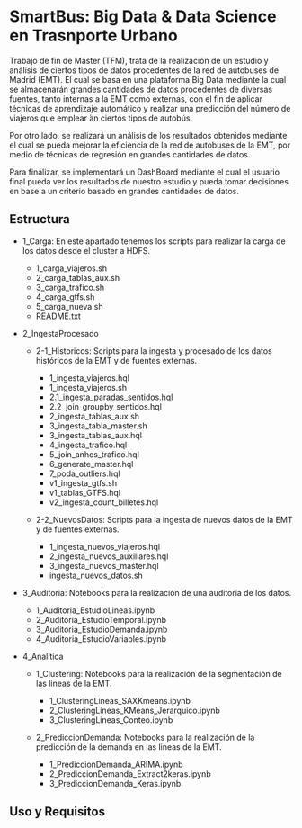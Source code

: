 # SmartBus: Big Data & Data Science en Trasnporte Urbano

Trabajo  de  fin  de  Máster  (TFM),  trata  de  la  realización  de  un  estudio y análisis de ciertos tipos de datos procedentes de la red de autobuses de Madrid (EMT). El cual se basa en una plataforma Big Data mediante la cual se almacenarán grandes cantidades de datos procedentes de diversas fuentes, tanto internas a la EMT como externas, con el fin de aplicar técnicas de aprendizaje automático y realizar una predicción del número de viajeros que emplear ́an ciertos tipos de autobús.

Por otro lado, se realizará un análisis de los resultados obtenidos mediante el cual se pueda mejorar la eficiencia de la red de autobuses de la EMT, por medio de técnicas de regresión en grandes cantidades de datos.

Para finalizar, se implementará un DashBoard mediante el cual el usuario final pueda ver los resultados de nuestro estudio y pueda tomar decisiones en base a un criterio basado en grandes cantidades de datos.

## Estructura

* 1_Carga: En este apartado tenemos los scripts para realizar la carga de los datos desde el cluster a HDFS.
  * 1_carga_viajeros.sh
  * 2_carga_tablas_aux.sh
  * 3_carga_trafico.sh
  * 4_carga_gtfs.sh
  * 5_carga_nueva.sh
  * README.txt

* 2_IngestaProcesado
  * 2-1_Historicos: Scripts para la ingesta y procesado de los datos históricos de la EMT y de fuentes externas.
    * 1_ingesta_viajeros.hql
    * 1_ingesta_viajeros.sh
    * 2.1_ingesta_paradas_sentidos.hql
    * 2.2_join_groupby_sentidos.hql
    * 2_ingesta_tablas_aux.sh
    * 3_ingesta_tabla_master.sh
    * 3_ingesta_tablas_aux.hql
    * 4_ingesta_trafico.hql
    * 5_join_anhos_trafico.hql
    * 6_generate_master.hql
    * 7_poda_outliers.hql
    * v1_ingesta_gtfs.sh
    * v1_tablas_GTFS.hql
    * v2_ingesta_count_billetes.hql

  * 2-2_NuevosDatos: Scripts para la ingesta de nuevos datos de la EMT y de fuentes externas.
    * 1_ingesta_nuevos_viajeros.hql
    * 2_ingesta_nuevos_auxiliares.hql
    * 3_ingesta_nuevos_master.hql
    * ingesta_nuevos_datos.sh

* 3_Auditoria: Notebooks para la realización de una auditoría de los datos.
  * 1_Auditoria_EstudioLineas.ipynb
  * 2_Auditoria_EstudioTemporal.ipynb
  * 3_Auditoria_EstudioDemanda.ipynb
  * 4_Auditoria_EstudioVariables.ipynb

* 4_Analítica
  * 1_Clustering: Notebooks para la realización de la segmentación de las lineas de la EMT.
    * 1_ClusteringLineas_SAXKmeans.ipynb
    * 2_ClusteringLineas_KMeans_Jerarquico.ipynb
    * 3_ClusteringLineas_Conteo.ipynb
    
  * 2_PrediccionDemanda: Notebooks para la realización de la predicción de la demanda en las lineas de la EMT.
    * 1_PrediccionDemanda_ARIMA.ipynb
    * 2_PrediccionDemanda_Extract2keras.ipynb
    * 3_PrediccionDemanda_Keras.ipynb



## Uso y Requisitos

